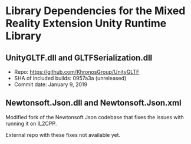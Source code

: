 # Library Dependencies for the Mixed Reality Extension Unity Runtime Library

## UnityGLTF.dll and GLTFSerialization.dll

* Repo: https://github.com/KhronosGroup/UnityGLTF
* SHA of included builds: 0957a3a (unreleased)
* Commit date: January 9, 2019

## Newtonsoft.Json.dll and Newtonsoft.Json.xml

Modified fork of the Newtonsoft.Json codebase that fixes the issues with running it on IL2CPP.

External repo with these fixes not available yet.
